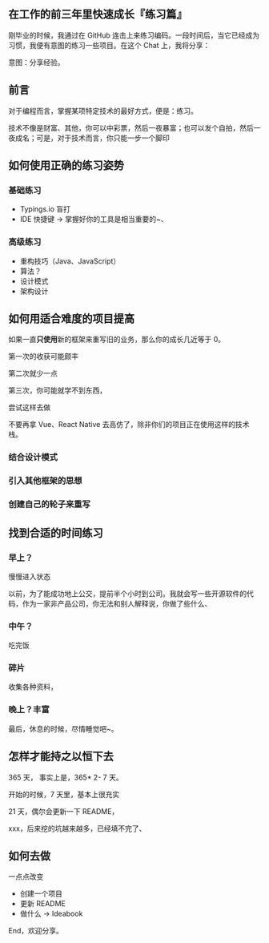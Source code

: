 在工作的前三年里快速成长『练习篇』
---

刚毕业的时候，我通过在 GitHub 连击上来练习编码。一段时间后，当它已经成为习惯，我便有意图的练习一些项目。在这个 Chat 上，我将分享：

意图：分享经验。

## 前言

对于编程而言，掌握某项特定技术的最好方式，便是：练习。

技术不像是财富、其他，你可以中彩票，然后一夜暴富；也可以发个自拍，然后一夜成名；可是，对于技术而言，你只能一步一个脚印

## 如何使用正确的练习姿势 

### 基础练习

 - Typings.io 盲打
 - IDE 快捷键 -> 掌握好你的工具是相当重要的~、

### 高级练习

 - 重构技巧（Java、JavaScript）
 - 算法？
 - 设计模式
 - 架构设计


## 如何用适合难度的项目提高 

如果一直**只使用**新的框架来重写旧的业务，那么你的成长几近等于 0。

第一次的收获可能颇丰

第二次就少一点

第三次，你可能就学不到东西，

尝试这样去做

不要再拿 Vue、React Native 去高仿了，除非你们的项目正在使用这样的技术栈。

### 结合设计模式

### 引入其他框架的思想

### 创建自己的轮子来重写

## 找到合适的时间练习 

### 早上？

慢慢进入状态

以前，为了能成功地上公交，提前半个小时到公司。我就会写一些开源软件的代码，作为一家非产品公司，你无法和别人解释说，你做了些什么、

### 中午？

吃完饭

### 碎片

收集各种资料，

### 晚上？丰富

最后，休息的时候，尽情睡觉吧~。

## 怎样才能持之以恒下去

365 天， 事实上是，365* 2- 7 天。


开始的时候，7 天里，基本上很充实


21 天，偶尔会更新一下 README，

xxx，后来挖的坑越来越多，已经填不完了、

## 如何去做

 一点点改变
 
  - 创建一个项目
  - 更新 README
  - 做什么 -> Ideabook
  
End，欢迎分享。
  
